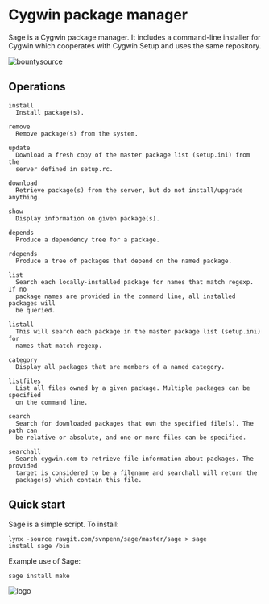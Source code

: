 Cygwin package manager
======================
Sage is a Cygwin package manager. It includes a command-line installer for
Cygwin which cooperates with Cygwin Setup and uses the same repository.

[![bountysource][2]][1]

[1]:https://www.bountysource.com/teams/svnpenn
[2]:https://api.bountysource.com/badge/team?team_id=114003&style=raised

Operations
----------

~~~
install
  Install package(s).

remove
  Remove package(s) from the system.

update
  Download a fresh copy of the master package list (setup.ini) from the
  server defined in setup.rc.

download
  Retrieve package(s) from the server, but do not install/upgrade anything.

show
  Display information on given package(s).

depends
  Produce a dependency tree for a package.

rdepends
  Produce a tree of packages that depend on the named package.

list
  Search each locally-installed package for names that match regexp. If no
  package names are provided in the command line, all installed packages will
  be queried.

listall
  This will search each package in the master package list (setup.ini) for
  names that match regexp.

category
  Display all packages that are members of a named category.

listfiles
  List all files owned by a given package. Multiple packages can be specified
  on the command line.

search
  Search for downloaded packages that own the specified file(s). The path can
  be relative or absolute, and one or more files can be specified.

searchall
  Search cygwin.com to retrieve file information about packages. The provided
  target is considered to be a filename and searchall will return the
  package(s) which contain this file.
~~~

Quick start
-----------

Sage is a simple script. To install:

    lynx -source rawgit.com/svnpenn/sage/master/sage > sage
    install sage /bin

Example use of Sage:

    sage install make

![logo](//rawgit.com/svnpenn/sage/master/sage.jpg)
